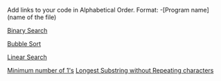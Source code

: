 Add links to your code in Alphabetical Order.
Format: -[Program name](name of the file)

[Binary Search](binary_search.cpp)

[Bubble Sort](bubble_sort.cpp)

[Linear Search](linear_search.cpp)

[Minimum number of 1's](Row%20with%20minimum%20number%20of%201s%20in%20C++.cpp)
[Longest Substring without Repeating characters](Longest_Substring_without_repeating_characters.cpp)
